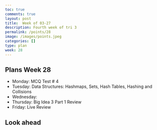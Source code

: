 ```yaml
---
toc: true
comments: true
layout: post
title:  Week of 03-27
description: Fourth week of tri 3
permalink: /points/28
image: /images/points.jpeg
categories: []
type: plan
week: 28
---
```


## Plans Week 28
> 
- Monday: MCQ Test # 4
- Tuesday: Data Structures: Hashmaps, Sets, Hash Tables, Hashing and Collisions
- Wednesday: 
- Thursday: Big Idea 3 Part 1 Review
- Friday: Live Review

## Look ahead
> 